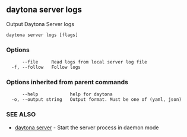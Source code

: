 ## daytona server logs

Output Daytona Server logs

```
daytona server logs [flags]
```

### Options

```
      --file     Read logs from local server log file
  -f, --follow   Follow logs
```

### Options inherited from parent commands

```
      --help            help for daytona
  -o, --output string   Output format. Must be one of (yaml, json)
```

### SEE ALSO

* [daytona server](daytona_server.md)	 - Start the server process in daemon mode


